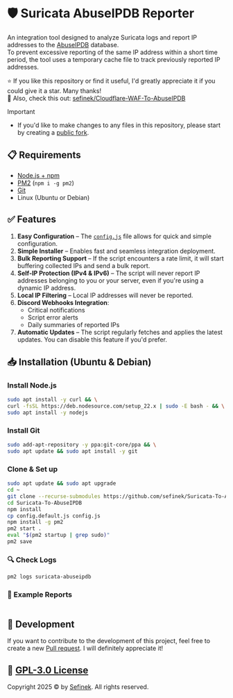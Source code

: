 # 🛡️ Suricata AbuseIPDB Reporter
An integration tool designed to analyze Suricata logs and report IP addresses to the [AbuseIPDB](https://www.abuseipdb.com) database.  
To prevent excessive reporting of the same IP address within a short time period, the tool uses a temporary cache file to track previously reported IP addresses.

⭐ If you like this repository or find it useful, I'd greatly appreciate it if you could give it a star. Many thanks!  
🧱 Also, check this out: [sefinek/Cloudflare-WAF-To-AbuseIPDB](https://github.com/sefinek/Cloudflare-WAF-To-AbuseIPDB)

> [!IMPORTANT]
> - If you'd like to make changes to any files in this repository, please start by creating a [public fork](https://github.com/sefinek/Suricata-To-AbuseIPDB/fork).


## 📋 Requirements
- [Node.js + npm](https://gist.github.com/sefinek/fb50041a5f456321d58104bbf3f6e649)
- [PM2](https://www.npmjs.com/package/pm2) (`npm i -g pm2`)
- [Git](https://gist.github.com/sefinek/1de50073ffbbae82fc901506304f0ada)
- Linux (Ubuntu or Debian)


## ✅ Features
1. **Easy Configuration** – The [`config.js`](config.default.js) file allows for quick and simple configuration.
2. **Simple Installer** – Enables fast and seamless integration deployment.
3. **Bulk Reporting Support** – If the script encounters a rate limit, it will start buffering collected IPs and send a bulk report.
4. **Self-IP Protection (IPv4 & IPv6)** – The script will never report IP addresses belonging to you or your server, even if you're using a dynamic IP address.
5. **Local IP Filtering** – Local IP addresses will never be reported.
6. **Discord Webhooks Integration**:
    - Critical notifications
    - Script error alerts
    - Daily summaries of reported IPs
7. **Automatic Updates** – The script regularly fetches and applies the latest updates. You can disable this feature if you'd prefer.


## 📥 Installation (Ubuntu & Debian)

### Install Node.js
```bash
sudo apt install -y curl && \
curl -fsSL https://deb.nodesource.com/setup_22.x | sudo -E bash - && \
sudo apt install -y nodejs
```

### Install Git
```bash
sudo add-apt-repository -y ppa:git-core/ppa && \
sudo apt update && sudo apt install -y git
```

### Clone & Set up
```bash
sudo apt update && sudo apt upgrade
cd ~
git clone --recurse-submodules https://github.com/sefinek/Suricata-To-AbuseIPDB.git
cd Suricata-To-AbuseIPDB
npm install
cp config.default.js config.js
npm install -g pm2
pm2 start .
eval "$(pm2 startup | grep sudo)"
pm2 save
```

### 🔍 Check Logs
```bash
pm2 logs suricata-abuseipdb
```

### 📄 Example Reports
```text

```


## 🤝 Development
If you want to contribute to the development of this project, feel free to create a new [Pull request](https://github.com/sefinek/Suricata-To-AbuseIPDB/pulls). I will definitely appreciate it!


## 🔑 [GPL-3.0 License](LICENSE)
Copyright 2025 © by [Sefinek](https://sefinek.net). All rights reserved.